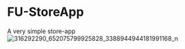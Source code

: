 # FU-StoreApp

A very simple store-app
![316292290_652075799925828_3388944944181991168_n](https://user-images.githubusercontent.com/43537329/203277401-bbbfd3c9-f71a-45c7-99b0-dd05f636d5cf.jpg)
